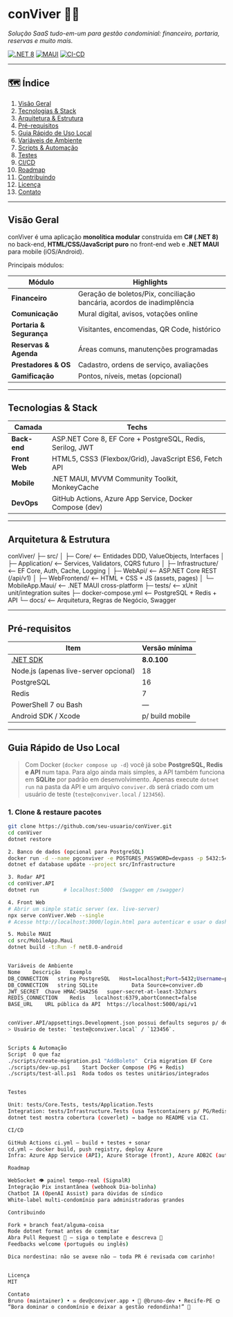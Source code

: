 ﻿
# conViver 🏢✨  
_Solução SaaS tudo-em-um para gestão condominial: financeiro, portaria, reservas e muito mais._

[![.NET 8](https://img.shields.io/badge/.NET-8.0-purple)](https://dotnet.microsoft.com/)
[![MAUI](https://img.shields.io/badge/.NET_MAUI-mobile-blue)](https://learn.microsoft.com/dotnet/maui/)
[![CI-CD](https://github.com/seu-usuario/conViver/actions/workflows/ci.yml/badge.svg)](https://github.com/seu-usuario/conViver/actions)

---

## 🗺️ Índice
1. [Visão Geral](#visão-geral)
2. [Tecnologias & Stack](#tecnologias--stack)
3. [Arquitetura & Estrutura](#arquitetura--estrutura)
4. [Pré-requisitos](#pré-requisitos)
5. [Guia Rápido de Uso Local](#guia-rápido-de-uso-local)
6. [Variáveis de Ambiente](#variáveis-de-ambiente)
7. [Scripts & Automação](#scripts--automação)
8. [Testes](#testes)
9. [CI/CD](#cicd)
10. [Roadmap](#roadmap)
11. [Contribuindo](#contribuindo)
12. [Licença](#licença)
13. [Contato](#contato)

---

## Visão Geral
conViver é uma aplicação **monolítica modular** construída em **C# (.NET 8)** no back-end, **HTML/CSS/JavaScript puro** no front-end web e **.NET MAUI** para mobile (iOS/Android).

Principais módulos:

| Módulo | Highlights |
|--------|------------|
| **Financeiro** | Geração de boletos/Pix, conciliação bancária, acordos de inadimplência |
| **Comunicação** | Mural digital, avisos, votações online |
| **Portaria & Segurança** | Visitantes, encomendas, QR Code, histórico |
| **Reservas & Agenda** | Áreas comuns, manutenções programadas |
| **Prestadores & OS** | Cadastro, ordens de serviço, avaliações |
| **Gamificação** | Pontos, níveis, metas (opcional) |

---

## Tecnologias & Stack

| Camada | Techs |
|--------|-------|
| **Back-end** | ASP.NET Core 8, EF Core + PostgreSQL, Redis, Serilog, JWT |
| **Front Web** | HTML5, CSS3 (Flexbox/Grid), JavaScript ES6, Fetch API |
| **Mobile** | .NET MAUI, MVVM Community Toolkit, MonkeyCache |
| **DevOps** | GitHub Actions, Azure App Service, Docker Compose (dev) |

---

## Arquitetura & Estrutura


conViver/
├─ src/
│ ├─ Core/ ⟵ Entidades DDD, ValueObjects, Interfaces
│ ├─ Application/ ⟵ Services, Validators, CQRS futuro
│ ├─ Infrastructure/ ⟵ EF Core, Auth, Cache, Logging
│ ├─ WebApi/ ⟵ ASP.NET Core REST (/api/v1)
│ ├─ WebFrontend/ ⟵ HTML + CSS + JS (assets, pages)
│ └─ MobileApp.Maui/ ⟵ .NET MAUI cross-platform
├─ tests/ ⟵ xUnit unit/integration suites
├─ docker-compose.yml ⟵ PostgreSQL + Redis + API
└─ docs/ ⟵ Arquitetura, Regras de Negócio, Swagger

---

## Pré-requisitos
| Item | Versão mínima |
|------|---------------|
| [.NET SDK](https://dotnet.microsoft.com/) | **8.0.100** |
| Node.js (apenas live-server opcional) | 18 |
| PostgreSQL | 16 |
| Redis | 7 |
| PowerShell 7 ou Bash | — |
| Android SDK / Xcode | p/ build mobile |

---

## Guia Rápido de Uso Local

> Com Docker (`docker compose up -d`) você já sobe **PostgreSQL, Redis e API** num tapa.
> Para algo ainda mais simples, a API também funciona em **SQLite** por padrão em desenvolvimento.
> Apenas execute `dotnet run` na pasta da API e um arquivo `conviver.db` será criado com um usuário de teste (`teste@conviver.local` / `123456`).

### 1. Clone & restaure pacotes
```bash
git clone https://github.com/seu-usuario/conViver.git
cd conViver
dotnet restore

2. Banco de dados (opcional para PostgreSQL)
docker run -d --name pgconviver -e POSTGRES_PASSWORD=devpass -p 5432:5432 postgres:16
dotnet ef database update --project src/Infrastructure

3. Rodar API
cd conViver.API
dotnet run        # localhost:5000  (Swagger em /swagger)

4. Front Web
# Abrir um simple static server (ex. live-server)
npx serve conViver.Web --single
# Acesse http://localhost:3000/login.html para autenticar e usar o dashboard

5. Mobile MAUI
cd src/MobileApp.Maui
dotnet build -t:Run -f net8.0-android


Variáveis de Ambiente
Nome	Descrição	Exemplo
DB_CONNECTION	string PostgreSQL	Host=localhost;Port=5432;Username=postgres;Password=devpass;Database=conviver;
DB_CONNECTION   string SQLite           Data Source=conviver.db
JWT_SECRET	Chave HMAC-SHA256	super-secret-at-least-32chars
REDIS_CONNECTION	Redis	localhost:6379,abortConnect=false
BASE_URL	URL pública da API	https://localhost:5000/api/v1


conViver.API/appsettings.Development.json possui defaults seguros p/ dev.
> Usuário de teste: `teste@conviver.local` / `123456`.


Scripts & Automação
Script	O que faz
./scripts/create-migration.ps1 "AddBoleto"	Cria migration EF Core
./scripts/dev-up.ps1	Start Docker Compose (PG + Redis)
./scripts/test-all.ps1	Roda todos os testes unitários/integrados


Testes

Unit: tests/Core.Tests, tests/Application.Tests  
Integration: tests/Infrastructure.Tests (usa Testcontainers p/ PG/Redis)  
dotnet test mostra cobertura (coverlet) → badge no README via CI.  

CI/CD

GitHub Actions ci.yml – build + testes + sonar  
cd.yml – docker build, push registry, deploy Azure    
Infra: Azure App Service (API), Azure Storage (front), Azure ADB2C (auth)  

Roadmap

WebSocket 👁️ painel tempo-real (SignalR) 
Integração Pix instantânea (webhook Dia-bolinha) 
Chatbot IA (OpenAI Assist) para dúvidas de síndico 
White-label multi-condomínio para administradoras grandes 

Contribuindo

Fork + branch feat/alguma-coisa  
Rode dotnet format antes de commitar  
Abra Pull Request 🚀 – siga o template e descreva 🍻  
Feedbacks welcome (português ou inglês) 

Dica nordestina: não se avexe não – toda PR é revisada com carinho!


Licença
MIT

Contato
Bruno (maintainer) • ✉️ dev@conviver.app • 🐙 @bruno-dev • Recife-PE 🌞
“Bora dominar o condomínio e deixar a gestão redondinha!” 🤝

